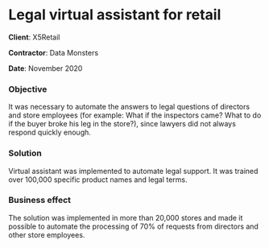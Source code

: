 # Legal virtual assistant for retail

**Сlient**: X5Retail

**Contractor**: Data Monsters

**Date**: November 2020

### Objective

It was necessary to automate the answers to legal questions of directors and store employees (for example: What if the inspectors came? What to do if the buyer broke his leg in the store?), since lawyers did not always respond quickly enough.

### Solution

Virtual assistant was implemented to automate legal support. It was trained over 100,000 specific product names and legal terms.

### Business effect
The solution was implemented in more than 20,000 stores and made it possible to automate the processing of 70% of requests from directors and other store employees.

